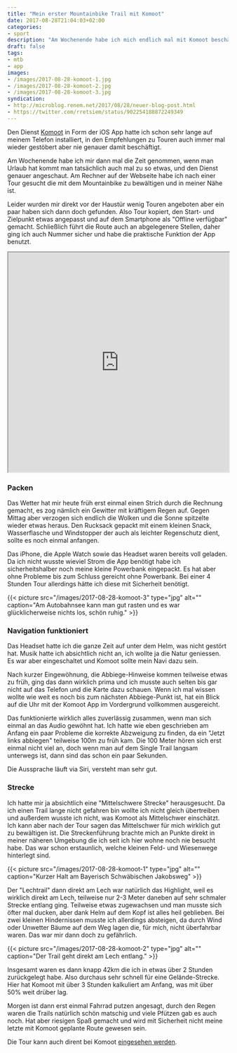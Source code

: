 ```yaml
---
title: "Mein erster Mountainbike Trail mit Komoot"
date: 2017-08-28T21:04:03+02:00
categories:
- sport
description: "Am Wochenende habe ich mich endlich mal mit Komoot beschäftigt und war heute mit dem Mountainbike auf einer geplanten Tour unterwegs."
draft: false
tags:
- mtb
- app
images:
- /images/2017-08-28-komoot-1.jpg
- /images/2017-08-28-komoot-2.jpg
- /images/2017-08-28-komoot-3.jpg
syndication:
- http://microblog.renem.net/2017/08/28/neuer-blog-post.html
- https://twitter.com/rretsiem/status/902254188872249349
---
```


Den Dienst [Komoot](https://www.komoot.de) in Form der iOS App hatte ich schon sehr lange auf meinem Telefon installiert, in den Empfehlungen zu Touren auch immer mal wieder gestöbert aber nie genauer damit beschäftigt.

Am Wochenende habe ich mir dann mal die Zeit genommen, wenn man Urlaub hat kommt man tatsächlich auch mal zu so etwas, und den Dienst genauer angeschaut. Am Rechner auf der Webseite habe ich nach einer Tour gesucht die mit dem Mountainbike zu bewältigen und in meiner Nähe ist.

Leider wurden mir direkt vor der Haustür wenig Touren angeboten aber ein paar haben sich dann doch gefunden. Also Tour kopiert, den Start- und Zielpunkt etwas angepasst und auf dem Smartphone als "Offline verfügbar" gemacht. Schließlich führt die Route auch an abgelegenere Stellen, daher ging ich auch Nummer sicher und habe die praktische Funktion der App benutzt.

<iframe style="padding:0;margin:0 auto;display:block;max-width:100%;" src="https://runalyze.com/shared/1lccp?mode=iframe&utm_medium=referral&utm_source=iframe" width="600" height="500"></iframe>

### Packen

Das Wetter hat mir heute früh erst einmal einen Strich durch die Rechnung gemacht, es zog nämlich ein Gewitter mit kräftigem Regen auf. Gegen Mittag aber verzogen sich endlich die Wolken und die Sonne spitzelte wieder etwas heraus. Den Rucksack gepackt mit einem kleinen Snack, Wasserflasche und Windstopper der auch als leichter Regenschutz dient, sollte es noch einmal anfangen.

Das iPhone, die Apple Watch sowie das Headset waren bereits voll geladen. Da ich nicht wusste wieviel Strom die App benötigt habe ich sicherheitshalber noch meine kleine Powerbank eingepackt. Es hat aber ohne Probleme bis zum Schluss gereicht ohne Powerbank. Bei einer 4 Stunden Tour allerdings hätte ich diese mit Sicherheit benötigt.

{{< picture src="/images/2017-08-28-komoot-3" type="jpg" alt="" caption="Am Autobahnsee kann man gut rasten und es war glücklicherweise nichts los, schön ruhig." >}}

### Navigation funktioniert

Das Headset hatte ich die ganze Zeit auf unter dem Helm, was nicht gestört hat. Musik hatte ich absichtlich nicht an, ich wollte ja die Natur geniessen. Es war aber eingeschaltet und Komoot sollte mein Navi dazu sein.

Nach kurzer Eingewöhnung, die Abbiege-Hinweise kommen teilweise etwas zu früh, ging das dann wirklich prima und ich musste auch selten bis gar nicht auf das Telefon und die Karte dazu schauen. Wenn ich mal wissen wollte wie weit es noch bis zum nächsten Abbiege-Punkt ist, hat ein Blick auf die Uhr mit der Komoot App im Vordergrund vollkommen ausgereicht.

Das funktionierte wirklich alles zuverlässig zusammen, wenn man sich einmal an das Audio gewöhnt hat. Ich hatte wie eben geschrieben am Anfang ein paar Probleme die korrekte Abzweigung zu finden, da ein "Jetzt links abbiegen" teilweise 100m zu früh kam. Die 100 Meter hören sich erst einmal nicht viel an, doch wenn man auf dem Single Trail langsam unterwegs ist, dann sind das schon ein paar Sekunden.

Die Aussprache läuft via Siri, versteht man sehr gut.

### Strecke

Ich hatte mir ja absichtlich eine "Mittelschwere Strecke" herausgesucht. Da ich einen Trail lange nicht gefahren bin wollte ich nicht gleich übertreiben und außerdem wusste ich nicht, was Komoot als Mittelschwer einschätzt. Ich kann aber nach der Tour sagen das Mittelschwer für mich wirklich gut zu bewältigen ist. Die Streckenführung brachte mich an Punkte direkt in meiner näheren Umgebung die ich seit ich hier wohne noch nie besucht habe. Das war schon erstaunlich, welche kleinen Feld- und Wiesenwege hinterlegt sind.

{{< picture src="/images/2017-08-28-komoot-1" type="jpg" alt="" caption="Kurzer Halt am Bayerisch Schwäbischen Jakobsweg" >}}

Der "Lechtrail" dann direkt am Lech war natürlich das Highlight, weil es wirklich direkt am Lech, teilweise nur 2-3 Meter daneben auf sehr schmaler Strecke entlang ging. Teilweise etwas zugewachsen und man musste sich öfter mal ducken, aber dank Helm auf dem Kopf ist alles heil geblieben. Bei zwei kleinen Hindernissen musste ich allerdings absteigen, da durch Wind oder Unwetter Bäume auf dem Weg lagen die, für mich, nicht überfahrbar waren. Das war mir dann doch zu gefährlich.

{{< picture src="/images/2017-08-28-komoot-2" type="jpg" alt="" caption="Der Trail geht direkt am Lech entlang." >}}

Insgesamt waren es dann knapp 42km die ich in etwas über 2 Stunden zurückgelegt habe. Also durchaus sehr schnell für eine Gelände-Strecke. Hier hat Komoot mit über 3 Stunden kalkuliert am Anfang, was mit über 50% weit drüber lag.

Morgen ist dann erst einmal Fahrrad putzen angesagt, durch den Regen waren die Trails natürlich schön matschig und viele Pfützen gab es auch noch. Hat aber riesigen Spaß gemacht und wird mit Sicherheit nicht meine letzte mit Komoot geplante Route gewesen sein.

Die Tour kann auch dirent bei Komoot [eingesehen werden](https://www.komoot.de/tour/22129439?ref=wta).
